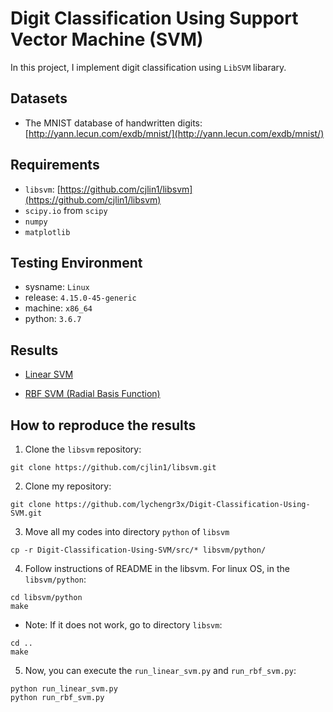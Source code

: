 # Digit Classification Using Support Vector Machine (SVM)

In this project, I implement digit classification using `LibSVM` libarary. 

## Datasets

* The MNIST database of handwritten digits: [http://yann.lecun.com/exdb/mnist/](http://yann.lecun.com/exdb/mnist/)

## Requirements

* `libsvm`: [https://github.com/cjlin1/libsvm](https://github.com/cjlin1/libsvm)
* `scipy.io` from `scipy`
* `numpy`
* `matplotlib`

## Testing Environment  

* sysname: `Linux`  
* release: `4.15.0-45-generic`  
* machine: `x86_64`  
* python: `3.6.7`

## Results

* [Linear SVM](results/Linear_Results.md)

* [RBF SVM (Radial Basis Function)](results/RBF_Results.md)


## How to reproduce the results

1. Clone the `libsvm` repository: 

```
git clone https://github.com/cjlin1/libsvm.git
```

2. Clone my repository:

```
git clone https://github.com/lychengr3x/Digit-Classification-Using-SVM.git
```

3. Move all my codes into directory `python` of `libsvm`

```
cp -r Digit-Classification-Using-SVM/src/* libsvm/python/
```

4. Follow instructions of README in the libsvm. For linux OS, in the `libsvm/python`:

```
cd libsvm/python
make
```

* Note: If it does not work, go to directory `libsvm`:
```
cd ..
make
```

5. Now, you can execute the `run_linear_svm.py` and `run_rbf_svm.py`:

```
python run_linear_svm.py
python run_rbf_svm.py
```